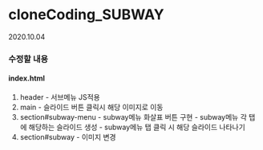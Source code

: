 # cloneCoding_SUBWAY

2020.10.04

### 수정할 내용
  #### index.html
  1. header
    - 서브메뉴 JS적용
  2. main
    - 슬라이드 버튼 클릭시 해당 이미지로 이동
  3. section#subway-menu
    - subway메뉴 화살표 버튼 구현
    - subway메뉴 각 탭에 해당하는 슬라이드 생성
    - subway메뉴 탭 클릭 시 해당 슬라이드 나타나기
  4. section#subway
    - 이미지 변경
    
